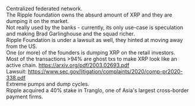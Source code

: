 Centralized federated network.<br>
The Ripple foundation owns the absurd amount of XRP and they are dumping it on the market.<br>
Not really used by the banks - currently, its only use-case is speculation and making Brad Garlinghouse and the squad richer.<br>
Ripple Foundation is under a lawsuit as well, they hinted at moving away from the US.<br>
One (or more) of the founders is dumping XRP on the retail investors.<br>
Most of the transactions >94% are ghost txs to make XRP look like an active chain. https://arxiv.org/pdf/2003.02693.pdf<br>
Lawsuit: https://www.sec.gov/litigation/complaints/2020/comp-pr2020-338.pdf<br>
Extreme pumps and dump cycles.<br>
Ripple acquired a 40% stake in Tranglo, one of Asia's largest cross-border payment firms.<br>
